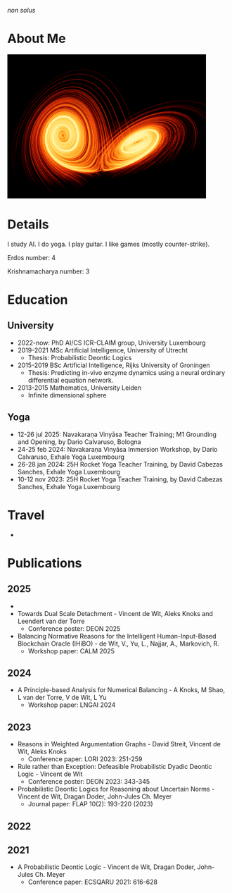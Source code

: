 *non solus*

# About Me
![image](Isolated.png "Lux et Veritas")

# Details
I study AI.
I do yoga.
I play guitar.
I like games (mostly counter-strike).

Erdos number: 4

Krishnamacharya number: 3

# Education
## University
- 2022-now: PhD AI/CS ICR-CLAIM group, University Luxembourg
- 2019-2021 MSc Artificial Intelligence, University of Utrecht
  - Thesis: Probabilistic Deontic Logics
- 2015-2019 BSc Artificial Intelligence, Rijks University of Groningen
  - Thesis: Predicting in-vivo enzyme dynamics using a neural ordinary differential equation network.
- 2013-2015 Mathematics, University Leiden
  - Infinite dimensional sphere

## Yoga
- 12-26 jul 2025: Navakaraṇa Vinyāsa Teacher Training; M1 Grounding and Opening, by Dario Calvaruso, Bologna
- 24-25 feb 2024: Navakaraṇa Vinyāsa Immersion Workshop, by Dario Calvaruso, Exhale Yoga Luxembourg
- 26-28 jan 2024: 25H Rocket Yoga Teacher Training, by David Cabezas Sanches, Exhale Yoga Luxembourg
- 10-12 nov 2023: 25H Rocket Yoga Teacher Training, by David Cabezas Sanches, Exhale Yoga Luxembourg

# Travel
- 

# Publications

## 2025

- 
- Towards Dual Scale Detachment - Vincent de Wit, Aleks Knoks and Leendert van der Torre	
  - Conference poster: DEON 2025
- Balancing Normative Reasons for the Intelligent Human-Input-Based Blockchain Oracle (IHiBO) - de Wit, V., Yu, L., Najjar, A., Markovich, R.
  - Workshop paper: CALM 2025

## 2024

- A Principle-based Analysis for Numerical Balancing - A Knoks, M Shao, L van der Torre, V de Wit, L Yu
  - Workshop paper: LNGAI 2024

## 2023

- Reasons in Weighted Argumentation Graphs - David Streit, Vincent de Wit, Aleks Knoks
  - Conference paper: LORI 2023: 251-259
- Rule rather than Exception: Defeasible Probabilistic Dyadic Deontic Logic - Vincent de Wit
  - Conference poster: DEON 2023: 343-345
- Probabilistic Deontic Logics for Reasoning about Uncertain Norms - Vincent de Wit, Dragan Doder, John-Jules Ch. Meyer
  - Journal paper: FLAP 10(2): 193-220 (2023)

## 2022

## 2021

- A Probabilistic Deontic Logic - Vincent de Wit, Dragan Doder, John-Jules Ch. Meyer
  - Conference paper: ECSQARU 2021: 616-628
